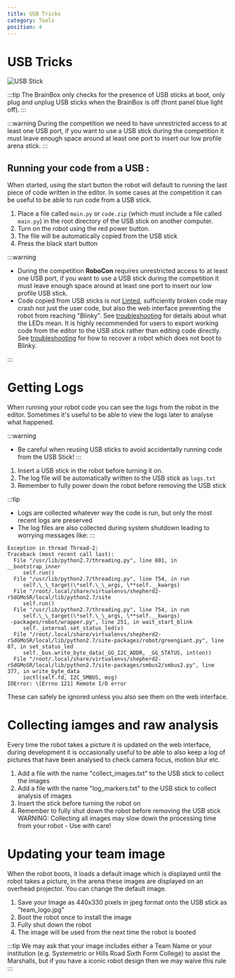 ```yaml
---
title: USB Tricks
category: Tools
position: 4
---
```

# USB Tricks

![USB Stick](/images/usbstick.jpg)

:::tip
The BrainBox only checks for the presence of USB sticks at boot, only plug and unplug USB sticks when the BrainBox is off (front panel blue light off).
:::

:::warning
During the competition we need to have unrestricted access to at least one USB port, if you want to use a USB stick during the competition it must leave enough space around at least one port to insert our low profile arena stick.
:::

## Running your code from a USB :

When started, using the start button the robot will default to running the last piece of code written in the editor. In some cases at the competition it can be useful to be able to run code from a USB stick.

1. Place a file called `main.py` or `code.zip` (which must include a file called `main.py`) in the root directory of the USB stick on another computer.
2. Turn on the robot using the red power button.
3. The file will be automatically copied from the USB stick
4. Press the black start button

:::warning

* During the competition **RoboCon** requires unrestricted access to at least one USB port, if you want to use a USB stick during the competition it must leave enough space around at least one port to insert our low profile USB stick.
* Code copied from USB sticks is not [Linted](https://en.wikipedia.org/wiki/Lint_%28software%29), sufficiently broken code may crash not just the user code, but also the web interface preventing the robot from reaching "Blinky". See [troubleshooting](/docs/troubleshooting.html#troubleshooting) for details about what the LEDs mean. It is highly recommended for users to export working code from the editor to the USB stick rather than editing code directly. See [troubleshooting](/docs/troubleshooting.html#the-brainbox-appears-to-power-up-but-i-can-t-connect-to-the-website-and-the-blue-led-lights-but-never-starts-flashing) for how to recover a robot which does not boot to Blinky.

:::


# Getting Logs

When running your robot code you can see the logs from the robot in the editor. Sometimes it's useful to be able to view the logs later to analyse what happened.

:::warning
* Be careful when reusing USB sticks to avoid accidentally running code from the USB Stick!
:::

1. Insert a USB stick in the robot before turning it on.
2. The log file will be automatically written to the USB stick as `logs.txt`
3. Remember to fully power down the robot before removing the USB stick


:::tip
* Logs are collected whatever way the code is run, but only the most recent logs are preserved
* The log files are also collected during system shutdown leading to worrying messages like:
:::

```
Exception in thread Thread-2:
Traceback (most recent call last):
  File "/usr/lib/python2.7/threading.py", line 801, in __bootstrap_inner
     self.run()
  File "/usr/lib/python2.7/threading.py", line 754, in run
     self.\_\_target(\*self.\_\_args, \**self.__kwargs)
  File "/root/.local/share/virtualenvs/shepherd2-rSdGMoSR/local/lib/python2.7/site
     self.run()
  File "/usr/lib/python2.7/threading.py", line 754, in run
     self.\_\_target(\*self.\_\_args, \**self.__kwargs)
 -packages/robot/wrapper.py", line 251, in wait_start_blink
     self._internal.set_status_led(v)
  File "/root/.local/share/virtualenvs/shepherd2-rSdGMoSR/local/lib/python2.7/site-packages/robot/greengiant.py", line 87, in set_status_led
     self._bus.write_byte_data(_GG_I2C_ADDR, _GG_STATUS, int(on))
  File "/root/.local/share/virtualenvs/shepherd2-rSdGMoSR/local/lib/python2.7/site-packages/smbus2/smbus2.py", line 377, in write_byte_data
     ioctl(self.fd, I2C_SMBUS, msg)
IOError: \[Errno 121] Remote I/O error
```

 These can safely be ignored unless you also see them on the web interface.

# Collecting iamges and raw analysis

Every time the robot takes a picture it is updated on the web interface, during development it is occasionally useful to be able to also keep a log of pictures that have been analysed to check camera focus, motion blur etc.

1. Add a file with the name "collect_images.txt" to the USB stick to collect the images
2. Add a file with the name "log_markers.txt" to the USB stick to collect analysis of images
3. Insert the stick before turning the robot on
4. Remember to fully shut down the robot before removing the USB stick
WARNING: Collecting all images may slow down the processing time from your robot - Use with care!

# Updating your team image

When the robot boots, it loads a default image which is displayed until the robot takes a picture, in the arena these images are displayed on an overhead projector. You can change the default image.
1. Save your Image as 440x330 pixels in jpeg format onto the USB stick as "team_logo.jpg"
2. Boot the robot once to install the image
3. Fully shut down the robot
4. The image will be used from the next time the robot is booted

:::tip
We may ask that your image includes either a Team Name or your institution (e.g. Systemetric or Hills Road Sixth Form College) to assist the Marshalls, but if you have a iconic robot design then we may waive this rule
:::
